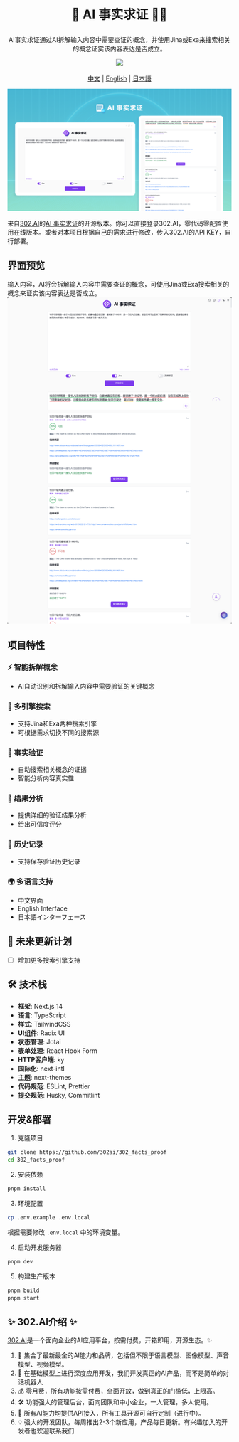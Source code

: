 # <p align="center">🧪 AI 事实求证 🚀✨</p>

<p align="center">AI事实求证通过AI拆解输入内容中需要查证的概念，并使用Jina或Exa来搜索相关的概念证实该内容表达是否成立。</p>

<p align="center"><a href="https://302.ai/tools/verify/" target="blank"><img src="https://file.302.ai/gpt/imgs/github/20250102/72a57c4263944b73bf521830878ae39a.png" /></a></p >

<p align="center"><a href="README_zh.md">中文</a> | <a href="README.md">English</a> | <a href="README_ja.md">日本語</a></p>

![界面预览](docs/302_AI_facts_proof.png)

来自[302.AI](https://302.ai)的[AI 事实求证](https://302.ai/tools/verify/)的开源版本。你可以直接登录302.AI，零代码零配置使用在线版本。或者对本项目根据自己的需求进行修改，传入302.AI的API KEY，自行部署。

## 界面预览
输入内容，AI将会拆解输入内容中需要查证的概念，可使用Jina或Exa搜索相关的概念来证实该内容表达是否成立。
![](docs/302_AI_facts_proof_screenshot_01.png)      


## 项目特性
### ⚡ 智能拆解概念
- AI自动识别和拆解输入内容中需要验证的关键概念
### 🔄 多引擎搜索
- 支持Jina和Exa两种搜索引擎
- 可根据需求切换不同的搜索源
### 🧪 事实验证
- 自动搜索相关概念的证据
- 智能分析内容真实性
### 🤖 结果分析
- 提供详细的验证结果分析
- 给出可信度评分
### 📑 历史记录
- 支持保存验证历史记录
### 🌍 多语言支持
- 中文界面
- English Interface
- 日本語インターフェース

## 🚩 未来更新计划
- [ ] 增加更多搜索引擎支持

## 🛠️ 技术栈

- **框架**: Next.js 14
- **语言**: TypeScript
- **样式**: TailwindCSS
- **UI组件**: Radix UI
- **状态管理**: Jotai
- **表单处理**: React Hook Form
- **HTTP客户端**: ky
- **国际化**: next-intl
- **主题**: next-themes
- **代码规范**: ESLint, Prettier
- **提交规范**: Husky, Commitlint

## 开发&部署
1. 克隆项目
```bash
git clone https://github.com/302ai/302_facts_proof
cd 302_facts_proof
```

2. 安装依赖
```bash
pnpm install
```

3. 环境配置
```bash
cp .env.example .env.local
```
根据需要修改 `.env.local` 中的环境变量。

4. 启动开发服务器
```bash
pnpm dev
```

5. 构建生产版本
```bash
pnpm build
pnpm start
```

## ✨ 302.AI介绍 ✨
[302.AI](https://302.ai)是一个面向企业的AI应用平台，按需付费，开箱即用，开源生态。✨
1. 🧠 集合了最新最全的AI能力和品牌，包括但不限于语言模型、图像模型、声音模型、视频模型。
2. 🚀 在基础模型上进行深度应用开发，我们开发真正的AI产品，而不是简单的对话机器人
3. 💰 零月费，所有功能按需付费，全面开放，做到真正的门槛低，上限高。
4. 🛠 功能强大的管理后台，面向团队和中小企业，一人管理，多人使用。
5. 🔗 所有AI能力均提供API接入，所有工具开源可自行定制（进行中）。
6. 💡 强大的开发团队，每周推出2-3个新应用，产品每日更新。有兴趣加入的开发者也欢迎联系我们
